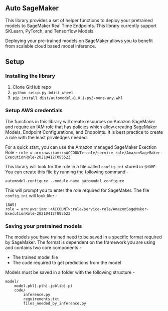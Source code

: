 ## Auto SageMaker

This library provides a set of helper functions to deploy your pretrained models to SageMaker Real Time Endpoints. This library currently support SKLearn, PyTorch, and Tensorflow Models. 

Deploying your pre-trained models on SageMaker allows you to benefit from scalable cloud based model inference. 

## Setup

### Installing the library
1. Clone GitHub repo
2. `python setup.py bdist_wheel`
3. `pip install dist/automodel-0.0.1-py3-none-any.whl`

### Setup AWS credentials
The functions in this library will create resources on Amazon SageMaker and require an IAM role that has policies which allow creating SageMaker Models, Endpoint Configurations, and Endpoints. It is best practice to create a role with the least priviledges needed. 

For a quick start, you can use the Amazon managed SageMaker Exection Role - 
`role = arn:aws:iam::<ACCOUNT>:role/service-role/AmazonSageMaker-ExecutionRole-20210412T095523`

This library will look for the role in a file called `config.ini` stored in `$HOME`. You can create this file by running the following command - 

`automodel-configure --module-name automodel.configure`

This will prompt you to enter the role required for SageMaker. The file `config.ini` will look like - 

```
[AWS]
role = arn:aws:iam::<ACCOUNT>:role/service-role/AmazonSageMaker-ExecutionRole-20210412T095523
```

### Saving your pretrained models

The models you have trained need to be saved in a specific format required by SageMaker. The format is dependent on the framework you are using and contains two core components -
* The trained model file
* The code required to get predictions from the model

Models must be saved in a folder with the following structure - 

```
model/
    model.pkl|.pth|.joblib|.pt
    code/ 
        inference.py
        requirements.txt
        files_needed_by_inference.py
```

